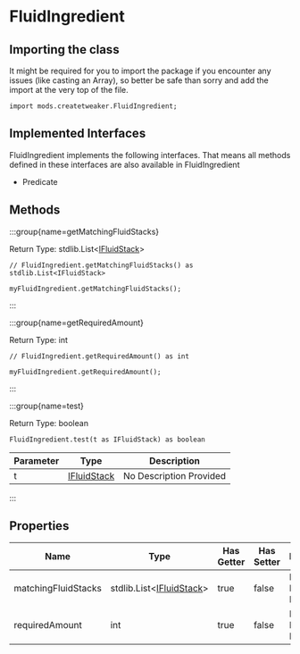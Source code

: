 # FluidIngredient

## Importing the class

It might be required for you to import the package if you encounter any issues (like casting an Array), so better be safe than sorry and add the import at the very top of the file.
```zenscript
import mods.createtweaker.FluidIngredient;
```


## Implemented Interfaces
FluidIngredient implements the following interfaces. That means all methods defined in these interfaces are also available in FluidIngredient

- Predicate

## Methods

:::group{name=getMatchingFluidStacks}

Return Type: stdlib.List&lt;[IFluidStack](/forge/api/fluid/IFluidStack)&gt;

```zenscript
// FluidIngredient.getMatchingFluidStacks() as stdlib.List<IFluidStack>

myFluidIngredient.getMatchingFluidStacks();
```

:::

:::group{name=getRequiredAmount}

Return Type: int

```zenscript
// FluidIngredient.getRequiredAmount() as int

myFluidIngredient.getRequiredAmount();
```

:::

:::group{name=test}

Return Type: boolean

```zenscript
FluidIngredient.test(t as IFluidStack) as boolean
```

| Parameter | Type | Description |
|-----------|------|-------------|
| t | [IFluidStack](/forge/api/fluid/IFluidStack) | No Description Provided |


:::


## Properties

| Name | Type | Has Getter | Has Setter | Description |
|------|------|------------|------------|-------------|
| matchingFluidStacks | stdlib.List&lt;[IFluidStack](/forge/api/fluid/IFluidStack)&gt; | true | false | No Description Provided |
| requiredAmount | int | true | false | No Description Provided |

